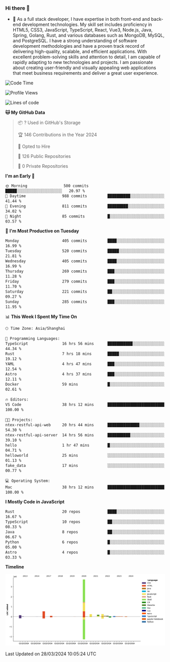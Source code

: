 ### Hi there 👋

- 🌱 As a full stack developer, I have expertise in both front-end and back-end development technologies. My skill set includes proficiency in HTML5, CSS3, JavaScript, TypeScript, React, Vue3, Node.js, Java, Spring, Golang, Rust, and various databases such as MongoDB, MySQL, and PostgreSQL. I have a strong understanding of software development methodologies and have a proven track record of delivering high-quality, scalable, and efficient applications. With excellent problem-solving skills and attention to detail, I am capable of rapidly adapting to new technologies and projects. I am passionate about creating user-friendly and visually appealing web applications that meet business requirements and deliver a great user experience.

<!--START_SECTION:waka-->
![Code Time](http://img.shields.io/badge/Code%20Time-1%2C304%20hrs%2059%20mins-blue)

![Profile Views](http://img.shields.io/badge/Profile%20Views-0-blue)

![Lines of code](https://img.shields.io/badge/From%20Hello%20World%20I%27ve%20Written-5.6%20million%20lines%20of%20code-blue)

**🐱 My GitHub Data** 

> 📦 ? Used in GitHub's Storage 
 > 
> 🏆 146 Contributions in the Year 2024
 > 
> 💼 Opted to Hire
 > 
> 📜 126 Public Repositories 
 > 
> 🔑 0 Private Repositories 
 > 
**I'm an Early 🐤** 

```text
🌞 Morning                500 commits         █████░░░░░░░░░░░░░░░░░░░░   20.97 % 
🌆 Daytime                988 commits         ██████████░░░░░░░░░░░░░░░   41.44 % 
🌃 Evening                811 commits         █████████░░░░░░░░░░░░░░░░   34.02 % 
🌙 Night                  85 commits          █░░░░░░░░░░░░░░░░░░░░░░░░   03.57 % 
```
📅 **I'm Most Productive on Tuesday** 

```text
Monday                   405 commits         ████░░░░░░░░░░░░░░░░░░░░░   16.99 % 
Tuesday                  520 commits         █████░░░░░░░░░░░░░░░░░░░░   21.81 % 
Wednesday                405 commits         ████░░░░░░░░░░░░░░░░░░░░░   16.99 % 
Thursday                 269 commits         ███░░░░░░░░░░░░░░░░░░░░░░   11.28 % 
Friday                   279 commits         ███░░░░░░░░░░░░░░░░░░░░░░   11.70 % 
Saturday                 221 commits         ██░░░░░░░░░░░░░░░░░░░░░░░   09.27 % 
Sunday                   285 commits         ███░░░░░░░░░░░░░░░░░░░░░░   11.95 % 
```


📊 **This Week I Spent My Time On** 

```text
🕑︎ Time Zone: Asia/Shanghai

💬 Programming Languages: 
TypeScript               16 hrs 56 mins      ███████████░░░░░░░░░░░░░░   44.34 % 
Rust                     7 hrs 18 mins       █████░░░░░░░░░░░░░░░░░░░░   19.12 % 
YAML                     4 hrs 47 mins       ███░░░░░░░░░░░░░░░░░░░░░░   12.54 % 
Astro                    4 hrs 37 mins       ███░░░░░░░░░░░░░░░░░░░░░░   12.11 % 
Docker                   59 mins             █░░░░░░░░░░░░░░░░░░░░░░░░   02.61 % 

🔥 Editors: 
VS Code                  38 hrs 12 mins      █████████████████████████   100.00 % 

🐱‍💻 Projects: 
ntex-restful-api-web     20 hrs 44 mins      ██████████████░░░░░░░░░░░   54.30 % 
ntex-restful-api-server  14 hrs 56 mins      ██████████░░░░░░░░░░░░░░░   39.10 % 
hello                    1 hr 47 mins        █░░░░░░░░░░░░░░░░░░░░░░░░   04.71 % 
helloworld               25 mins             ░░░░░░░░░░░░░░░░░░░░░░░░░   01.13 % 
fake_data                17 mins             ░░░░░░░░░░░░░░░░░░░░░░░░░   00.77 % 

💻 Operating System: 
Mac                      38 hrs 12 mins      █████████████████████████   100.00 % 
```

**I Mostly Code in JavaScript** 

```text
Rust                     20 repos            ████░░░░░░░░░░░░░░░░░░░░░   16.67 % 
TypeScript               10 repos            ██░░░░░░░░░░░░░░░░░░░░░░░   08.33 % 
Java                     8 repos             ██░░░░░░░░░░░░░░░░░░░░░░░   06.67 % 
Python                   6 repos             █░░░░░░░░░░░░░░░░░░░░░░░░   05.00 % 
Astro                    4 repos             █░░░░░░░░░░░░░░░░░░░░░░░░   03.33 % 
```



**Timeline**

![Lines of Code chart](https://raw.githubusercontent.com/elton/elton/main/assets/bar_graph.png)


 Last Updated on 28/03/2024 10:05:24 UTC
<!--END_SECTION:waka-->

<!--
**elton/elton** is a ✨ _special_ ✨ repository because its `README.md` (this file) appears on your GitHub profile.

Here are some ideas to get you started:

- 🔭 I’m currently working on ...
- 🌱 I’m currently learning ...
- 👯 I’m looking to collaborate on ...
- 🤔 I’m looking for help with ...
- 💬 Ask me about ...
- 📫 How to reach me: ...
- 😄 Pronouns: ...
- ⚡ Fun fact: ...
-->
